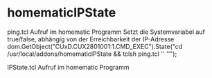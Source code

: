 homematicIPState
================
ping.tcl
Aufruf im homematic Programm
Setzt die Systemvariabel auf true/false, abhängig von der Erreichbarkeit der IP-Adresse
dom.GetObject("CUxD.CUX2801001:1.CMD_EXEC").State("cd /usr/local/addons/homematicIPState && tclsh ping.tcl '<IP-Adresse>' '<Systemvariabel>'");


IPState.tcl
Aufruf im homematic Programm